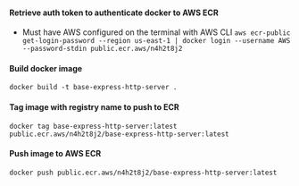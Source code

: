 #### Retrieve auth token to authenticate docker to AWS ECR

- Must have AWS configured on the terminal with AWS CLI
  `aws ecr-public get-login-password --region us-east-1 | docker login --username AWS --password-stdin public.ecr.aws/n4h2t8j2`

#### Build docker image

`docker build -t base-express-http-server .`

#### Tag image with registry name to push to ECR

`docker tag base-express-http-server:latest public.ecr.aws/n4h2t8j2/base-express-http-server:latest`

#### Push image to AWS ECR

`docker push public.ecr.aws/n4h2t8j2/base-express-http-server:latest`
